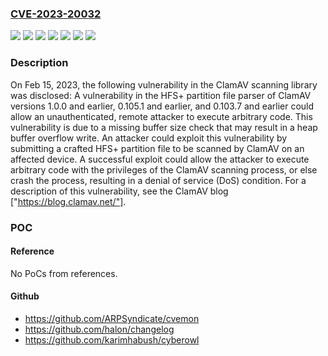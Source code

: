 ### [CVE-2023-20032](https://cve.mitre.org/cgi-bin/cvename.cgi?name=CVE-2023-20032)
![](https://img.shields.io/static/v1?label=Product&message=Cisco%20AMP%20for%20Endpoints&color=blue)
![](https://img.shields.io/static/v1?label=Product&message=Cisco%20Secure%20Endpoint%20Private%20Cloud%20Administration%20Portal&color=blue)
![](https://img.shields.io/static/v1?label=Product&message=Cisco%20Web%20Security%20Appliance%20(WSA)&color=blue)
![](https://img.shields.io/static/v1?label=Version&message=%3D%2010.5.1-270%20&color=brighgreen)
![](https://img.shields.io/static/v1?label=Version&message=%3D%206.1.9%20&color=brighgreen)
![](https://img.shields.io/static/v1?label=Version&message=%3D%20N%2FA%20&color=brighgreen)
![](https://img.shields.io/static/v1?label=Vulnerability&message=n%2Fa&color=brighgreen)

### Description

On Feb 15, 2023, the following vulnerability in the ClamAV scanning library was disclosed: A vulnerability in the HFS+ partition file parser of ClamAV versions 1.0.0 and earlier, 0.105.1 and earlier, and 0.103.7 and earlier could allow an unauthenticated, remote attacker to execute arbitrary code. This vulnerability is due to a missing buffer size check that may result in a heap buffer overflow write. An attacker could exploit this vulnerability by submitting a crafted HFS+ partition file to be scanned by ClamAV on an affected device. A successful exploit could allow the attacker to execute arbitrary code with the privileges of the ClamAV scanning process, or else crash the process, resulting in a denial of service (DoS) condition. For a description of this vulnerability, see the ClamAV blog ["https://blog.clamav.net/"].

### POC

#### Reference
No PoCs from references.

#### Github
- https://github.com/ARPSyndicate/cvemon
- https://github.com/halon/changelog
- https://github.com/karimhabush/cyberowl

